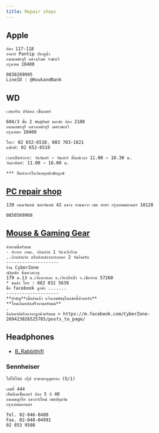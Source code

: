 ```yaml
---
title: Repair shops
---
```


## Apple

```
ห้อง 117-118
อาคาร Pantip ประตูนํ้า
ถนนเพชรบุรี แขวง/เขต ราชเทวี
กรุงเทพ 10400

0838269995
LineID : @HoukandBank
```

## WD

```
เวสเทริน ดิจิตอล เซ็นเตอร์

604/3 ชั้น 2 พันธุ์ทิพย์ พลาซ่า ห้อง 2108
ถนนเพชรบุรี แขวงเพชรบุรี เขตราชเทวี
กรุงเทพฯ 10400

โทร: 02 652-6510, 083 703-1821
แฟกซ์: 02 652-6510

เวลาเปิดทำการ: วันจันทร์ – วันเสาร์ ตั้งแต่เวลา 11.00 – 18.30 น.
วันอาทิตย์: 11.00 – 16.00 น.

*** ปิดทำการในวันหยุดนักขัตฤกษ์
```

## [PC repair shop](https://www.google.com/maps/place/%E0%B8%A3%E0%B9%89%E0%B8%B2%E0%B8%99%E0%B8%8B%E0%B9%88%E0%B8%AD%E0%B8%A1%E0%B8%84%E0%B8%AD%E0%B8%A1%E0%B8%9E%E0%B8%B4%E0%B8%A7%E0%B9%80%E0%B8%95%E0%B8%AD%E0%B8%A3%E0%B9%8C/@13.710614,100.5066403,15z/data=!4m9!1m2!2m1!1z4LiL4LmI4Lit4Lih4LiE4Lit4Lih!3m5!1s0x30e298b7af0e1189:0x39b4795a2703380!8m2!3d13.710614!4d100.515395!15sChXguIvguYjguK3guKHguITguK3guKGSARdjb21wdXRlcl9yZXBhaXJfc2VydmljZQ)

```
139 ถนนจันทน์ ซอยจันทน์ 42 แขวง ยานนาวา เขต สาทร กรุงเทพมหานคร 10120

0850569968
```

## [Mouse & Gaming Gear](https://www.facebook.com/CyberZone-269423826525785/)

```
ส่งตามนี้ครับผม
- ส่งจาก กทม. ก่อนบ่าย 1 วันจะถึงร้าน
..ถ้าหลังบ่าย หรือส่งหลังจากรถออก 2 วันถึงครับ
--------------------
ร้าน CyberZone
ณัฐดนัย นิ่มนวลเกตุ
179 ม.13 ต.เวียงกาหลง อ.เวียงป่าเป้า จ.เชียงราย 57260
* ขนส่ง โทร : 082 032 5639
ชื่อ facebook ลูกค้า .......
--------------------
**สำคัญ**เมื่อส่งแล้ว แจ้งเลขพัสดุในแชทนี้ด้วยครับ**
**โอนเงินหลังเสร็จงานครับผม**
.
ลิงก์เครดิตร้านจากลูกค้าครับผม > https://m.facebook.com/CyberZone-269423826525785/posts_to_page/
```

## Headphones

- [B_Rabbithifi](https://www.facebook.com/B.RabbitHiEnd/)

### Sennheiser

```
โฟโต้ไฟล์ กรุ๊ป สาขามาบุญครอง (5/1)

เลขที่ 444
เอ็มบีเคเซ็นเตอร์ ห้อง 5 บี 40
ถนนพญาไท แขวงวังใหม่ เขตปทุมวัน
กรุงเทพมหานคร

Tel. 02-046-0488
Fax. 02-048-04991
02 853 9508
```
